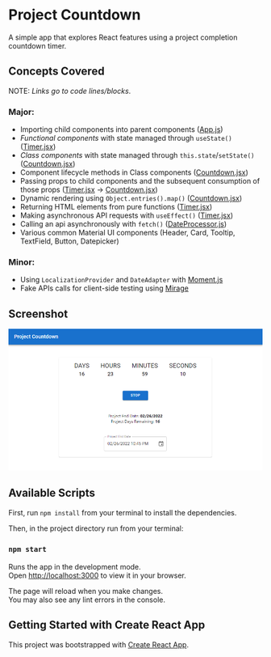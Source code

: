 # Project Countdown

A simple app that explores React features using a project completion countdown timer.

## Concepts Covered
NOTE: _Links go to code lines/blocks_.

### Major:
* Importing child components into parent components ([App.js](/src/App.js#L36-L37))
* _Functional components_ with state managed through `useState()` ([Timer.jsx](/src/components/timer/Timer.jsx#L30-L33))
* _Class components_ with state managed through `this.state`/`setState()` ([Countdown.jsx](/src/components/countdown/Countdown.jsx#L5-L21))
* Component lifecycle methods in Class components ([Countdown.jsx](/src/components/countdown/Countdown.jsx#L23-L43))
* Passing props to child components and the subsequent consumption of those props ([Timer.jsx](/src/components/timer/Timer.jsx#L53) -> [Countdown.jsx](/src/components/countdown/Countdown.jsx#L79))
* Dynamic rendering using `Object.entries().map()` ([Countdown.jsx](/src/components/countdown/Countdown.jsx#L84-L95))
* Returning HTML elements from pure functions ([Timer.jsx](/src/components/timer/Timer.jsx#L9-L28))
* Making asynchronous API requests with `useEffect()` ([Timer.jsx](/src/components/timer/Timer.jsx#L39-L46))
* Calling an api asynchronously with `fetch()` ([DateProcessor.js](/src/api/DateProcessor.js))
* Various common Material UI components (Header, Card, Tooltip, TextField, Button, Datepicker)

### Minor:
* Using `LocalizationProvider` and `DateAdapter` with [Moment.js](https://momentjs.com/)
* Fake APIs calls for client-side testing using [Mirage](https://miragejs.com/)


## Screenshot

![Project Countdown](Screenshots/project-countdown.png)

## Available Scripts

First, run `npm install` from your terminal to install the dependencies.

Then, in the project directory run from your terminal:

### `npm start`

Runs the app in the development mode.\
Open [http://localhost:3000](http://localhost:3000) to view it in your browser.

The page will reload when you make changes.\
You may also see any lint errors in the console.

## Getting Started with Create React App

This project was bootstrapped with [Create React App](https://github.com/facebook/create-react-app).